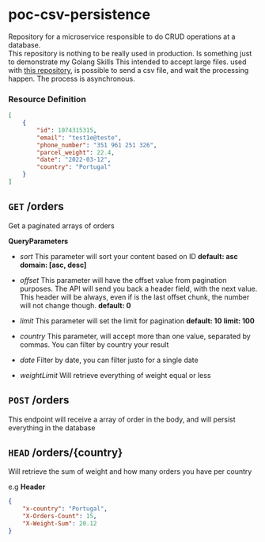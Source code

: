 # poc-csv-persistence
Repository for a microservice responsible to do CRUD operations at a database.  
This repository is nothing to be really used in production. Is something just to demonstrate my Golang Skills
This intended to accept large files. used with [this repository](https://github.com/VictorPrado99/poc-csv-uploader), is possible to send a csv file, and wait the processing happen. The process is asynchronous.  

### Resource Definition

```json
[
    {
        "id": 1074315315,
        "email": "test1e@teste",
        "phone_number": "351 961 251 326",
        "parcel_weight": 22.4,
        "date": "2022-03-12",
        "country": "Portugal"
    }
]
```

## `GET` /orders

Get a paginated arrays of orders

**QueryParameters**

- *sort*
  This parameter will sort your content based on ID
  **default: asc
  domain: [asc, desc]**

- *offset*
This parameter will have the offset value from pagination purposes. The API will send you back a header field, with the next value. This header will be always, even if is the last offset chunk, the number will not change though.
**default: 0**

- *limit*
This parameter will set the limit for pagination
**default: 10**
**limit: 100**

- *country*
This parameter, will accept more than one value, separated by commas. You can filter by country your result

- *date*
Filter by date, you can filter justo for a single date

- *weightLimit*
Will retrieve everything of weight equal or less

## `POST` /orders

This endpoint will receive a array of order in the body, and will persist everything in the database

## `HEAD` /orders/{country}

Will retrieve the sum of weight and how many orders you have per country

e.g
**Header**
```json
{
    "x-country": "Portugal",
    "X-Orders-Count": 15,
    "X-Weight-Sum": 20.12
}
```